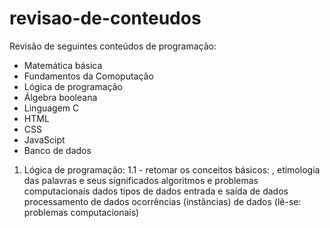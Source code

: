 # revisao-de-conteudos
Revisão de seguintes conteúdos de programação:

- Matemática básica
- Fundamentos da Comoputação
- Lógica de programação
- Álgebra booleana
- Linguagem C
- HTML
- CSS
- JavaScipt
- Banco de dados

1. Lógica de programação:
    1.1 - retomar os conceitos básicos:
   ,
    etimologia das palavras e seus significados
    algoritmos e problemas computacionais
    dados
    tipos de dados
    entrada e saída de dados
    processamento de dados
    ocorrências (instâncias) de dados (lê-se: problemas computacionais)
    
